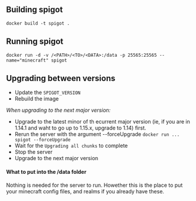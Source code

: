 ## Building spigot
    docker build -t spigot .

## Running spigot
    docker run -d -v /<PATH>/<TO>/<DATA>:/data -p 25565:25565 --name="minecraft" spigot

## Upgrading between versions
- Update the `SPIGOT_VERSION` 
- Rebuild the image


*When upgrading to the next major version:*
- Upgrade to the latest minor of th ecurrent major version (ie, if you are in 1.14.1 and waht to go up to 1.15.x, upgrade to 1.14) first.
- Rerun the server with the argument --forceUpgrade `docker run ... spigot --forceUpgrade`
- Wait for the `Upgrading all chunks` to complete
- Stop the server
- Upgrade to the next major version

#### What to put into the /data folder
Nothing is needed for the server to run.
Howether this is the place to put your minecraft config files, and realms if you already have these.

